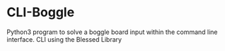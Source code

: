 # CLI-Boggle
Python3 program to solve a boggle board input within the command line interface. CLI using the Blessed Library
